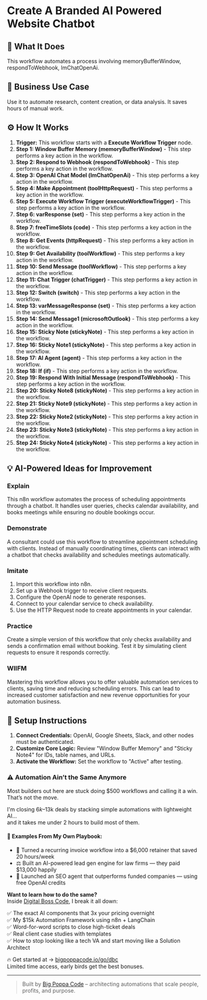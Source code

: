 # Create A Branded AI Powered Website Chatbot

## 🚀 What It Does
This workflow automates a process involving memoryBufferWindow, respondToWebhook, lmChatOpenAi.

## 💼 Business Use Case
Use it to automate research, content creation, or data analysis. It saves hours of manual work.

## ⚙️ How It Works
1.  **Trigger:** This workflow starts with a **Execute Workflow Trigger** node.
2. **Step 1: Window Buffer Memory (memoryBufferWindow)** - This step performs a key action in the workflow.
3. **Step 2: Respond to Webhook (respondToWebhook)** - This step performs a key action in the workflow.
4. **Step 3: OpenAI Chat Model (lmChatOpenAi)** - This step performs a key action in the workflow.
5. **Step 4: Make Appointment (toolHttpRequest)** - This step performs a key action in the workflow.
6. **Step 5: Execute Workflow Trigger (executeWorkflowTrigger)** - This step performs a key action in the workflow.
7. **Step 6: varResponse (set)** - This step performs a key action in the workflow.
8. **Step 7: freeTimeSlots (code)** - This step performs a key action in the workflow.
9. **Step 8: Get Events (httpRequest)** - This step performs a key action in the workflow.
10. **Step 9: Get Availability (toolWorkflow)** - This step performs a key action in the workflow.
11. **Step 10: Send Message (toolWorkflow)** - This step performs a key action in the workflow.
12. **Step 11: Chat Trigger (chatTrigger)** - This step performs a key action in the workflow.
13. **Step 12: Switch (switch)** - This step performs a key action in the workflow.
14. **Step 13: varMessageResponse (set)** - This step performs a key action in the workflow.
15. **Step 14: Send Message1 (microsoftOutlook)** - This step performs a key action in the workflow.
16. **Step 15: Sticky Note (stickyNote)** - This step performs a key action in the workflow.
17. **Step 16: Sticky Note1 (stickyNote)** - This step performs a key action in the workflow.
18. **Step 17: AI Agent (agent)** - This step performs a key action in the workflow.
19. **Step 18: If (if)** - This step performs a key action in the workflow.
20. **Step 19: Respond With Initial Message (respondToWebhook)** - This step performs a key action in the workflow.
21. **Step 20: Sticky Note8 (stickyNote)** - This step performs a key action in the workflow.
22. **Step 21: Sticky Note9 (stickyNote)** - This step performs a key action in the workflow.
23. **Step 22: Sticky Note2 (stickyNote)** - This step performs a key action in the workflow.
24. **Step 23: Sticky Note3 (stickyNote)** - This step performs a key action in the workflow.
25. **Step 24: Sticky Note4 (stickyNote)** - This step performs a key action in the workflow.

## 💡 AI-Powered Ideas for Improvement
### Explain
This n8n workflow automates the process of scheduling appointments through a chatbot. It handles user queries, checks calendar availability, and books meetings while ensuring no double bookings occur.

### Demonstrate
A consultant could use this workflow to streamline appointment scheduling with clients. Instead of manually coordinating times, clients can interact with a chatbot that checks availability and schedules meetings automatically.

### Imitate
1. Import this workflow into n8n.
2. Set up a Webhook trigger to receive client requests.
3. Configure the OpenAI node to generate responses.
4. Connect to your calendar service to check availability.
5. Use the HTTP Request node to create appointments in your calendar.

### Practice
Create a simple version of this workflow that only checks availability and sends a confirmation email without booking. Test it by simulating client requests to ensure it responds correctly.

### WIIFM
Mastering this workflow allows you to offer valuable automation services to clients, saving time and reducing scheduling errors. This can lead to increased customer satisfaction and new revenue opportunities for your automation business.

## 🔧 Setup Instructions
1. **Connect Credentials:** OpenAI, Google Sheets, Slack, and other nodes must be authenticated.
2. **Customize Core Logic:** Review "Window Buffer Memory" and "Sticky Note4" for IDs, table names, and URLs.
3. **Activate the Workflow:** Set the workflow to "Active" after testing.

### ⚠️ Automation Ain’t the Same Anymore

Most builders out here are stuck doing $500 workflows and calling it a win.  
That’s not the move.  

I'm closing $6k–$13k deals by stacking simple automations with lightweight AI...  
and it takes me under 2 hours to build most of them.

#### 🧠 Examples From My Own Playbook:
- 🔁 Turned a recurring invoice workflow into a $6,000 retainer that saved 20 hours/week  
- ⚖️ Built an AI-powered lead gen engine for law firms — they paid $13,000 happily  
- 🚀 Launched an SEO agent that outperforms funded companies — using free OpenAI credits  

**Want to learn how to do the same?**  
Inside [Digital Boss Code](https://bigpoppacode.io/go/dbc), I break it all down:

✅ The exact AI components that 3x your pricing overnight  
✅ My $15k Automation Framework using n8n + LangChain  
✅ Word-for-word scripts to close high-ticket deals  
✅ Real client case studies with templates  
✅ How to stop looking like a tech VA and start moving like a Solution Architect  

🔥 Get started at → [bigpoppacode.io/go/dbc](https://bigpoppacode.io/go/dbc)  
Limited time access, early birds get the best bonuses.

---
> Built by [Big Poppa Code](https://bigpoppacode.io) – architecting automations that scale people, profits, and purpose.
